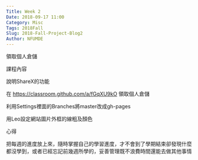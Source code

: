 ```yaml
---
Title: Week 2
Date: 2018-09-17 11:00
Category: Misc
Tags: 2018Fall
Slug: 2018-Fall-Project-Blog2
Author: NFUMDE
---
```


領取個人倉儲

<!-- PELICAN_END_SUMMARY -->

課程內容

說明ShareX的功能

在 https://classroom.github.com/a/fGqXU9kO 領取個人倉儲

利用Settings裡面的Branches將master改成gh-pages

用Leo設定網站圖片外框的線粗及顏色


心得

把每週的進度放上來，隨時掌握自己的學習進度，才不會到了學期結束卻發現什麼都沒學到，或者已經忘記前幾週所學的，妥善管理既不浪費時間還能去做其他事情

